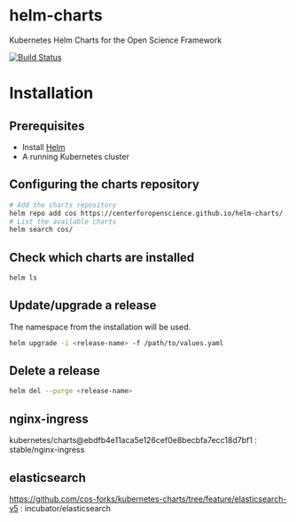 # helm-charts
Kubernetes Helm Charts for the Open Science Framework

[![Build Status](https://travis-ci.org/CenterForOpenScience/helm-charts.svg?branch=master)](https://travis-ci.org/CenterForOpenScience/helm-charts)

# Installation

## Prerequisites
- Install [Helm](https://docs.helm.sh/using_helm/#installing-helm)
- A running Kubernetes cluster

## Configuring the charts repository
```bash
# Add the charts repository
helm repo add cos https://centerforopenscience.github.io/helm-charts/
# List the available charts
helm search cos/
```

## Check which charts are installed
```bash
helm ls
```

## Update/upgrade a release
The namespace from the installation will be used.
```bash
helm upgrade -i <release-name> -f /path/to/values.yaml
```

## Delete a release
```bash
helm del --purge <release-name>
```

## nginx-ingress
kubernetes/charts@ebdfb4e11aca5e126cef0e8becbfa7ecc18d7bf1 : stable/nginx-ingress

## elasticsearch
https://github.com/cos-forks/kubernetes-charts/tree/feature/elasticsearch-v5 : incubator/elasticsearch
